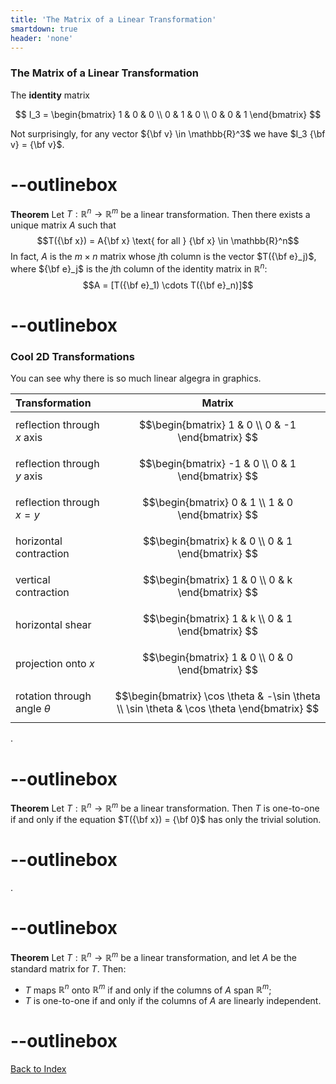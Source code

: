 ```yaml
---
title: 'The Matrix of a Linear Transformation'
smartdown: true
header: 'none'
---
```


### The Matrix of a Linear Transformation
The **identity** matrix 

$$ I_3 = 
\begin{bmatrix}
1 & 0 & 0 \\
0 & 1 & 0 \\
0 & 0 & 1 
\end{bmatrix}
$$

Not surprisingly, for any vector ${\bf v} \in \mathbb{R}^3$ we have $I_3 {\bf v} = {\bf v}$.

# --outlinebox
**Theorem** Let $T:\mathbb{R}^n \rightarrow \mathbb{R}^m$ be a linear transformation.  Then there exists a unique matrix $A$ such that $$T({\bf x}) = A{\bf x} \text{  for all } {\bf x} \in \mathbb{R}^n$$
In fact, $A$ is the $m \times n$ matrix whose $j$th column is the vector $T({\bf e}_j)$, where ${\bf e}_j$ is the $j$th column of the identity matrix in $\mathbb{R}^n$: $$A = [T({\bf e}_1) \cdots T({\bf e}_n)]$$
# --outlinebox

### Cool 2D Transformations
You can see why there is so much linear algegra in graphics.  

| Transformation | Matrix         |
|:---------------| :-------------:|
| reflection through $x$ axis   | $$\begin{bmatrix} 1 & 0 \\ 0 & -1 \end{bmatrix} $$|
| reflection through $y$ axis   | $$\begin{bmatrix} -1 & 0 \\ 0 & 1 \end{bmatrix} $$|
| reflection through $x=y$      | $$\begin{bmatrix} 0 & 1 \\ 1 & 0 \end{bmatrix} $$|
| horizontal contraction        | $$\begin{bmatrix} k & 0 \\ 0 & 1 \end{bmatrix} $$|
| vertical contraction          | $$\begin{bmatrix} 1 & 0 \\ 0 & k \end{bmatrix} $$|
| horizontal shear              | $$\begin{bmatrix} 1 & k \\ 0 & 1 \end{bmatrix} $$|
| projection onto $x$           | $$\begin{bmatrix} 1 & 0 \\ 0 & 0 \end{bmatrix} $$|
| rotation through angle $\theta$ | $$\begin{bmatrix} \cos \theta & -\sin \theta \\ \sin \theta & \cos \theta \end{bmatrix} $$|

.
# --outlinebox
**Theorem** Let $T:\mathbb{R}^n \rightarrow \mathbb{R}^m$ be a linear transformation. Then $T$ is one-to-one if and only if the equation $T({\bf x}) = {\bf 0}$ has only the trivial solution.
# --outlinebox
.
# --outlinebox
**Theorem** Let $T:\mathbb{R}^n \rightarrow \mathbb{R}^m$ be a linear transformation, and let $A$ be the standard matrix for $T$. Then:
 - $T$ maps $\mathbb{R}^n$ onto $\mathbb{R}^m$ if and only if the columns of $A$ span $\mathbb{R}^m$;
 - $T$ is one-to-one if and only if the columns of $A$ are linearly independent.
# --outlinebox

[Back to Index](/pages/andre)
